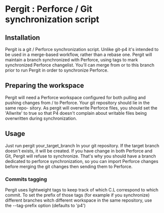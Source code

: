 # Pergit : Perforce / Git synchronization script
## Installation
Pergit is a git / Perforce synchronization script. Unlike git-p4 it's intended
to be used in a merge-based workflow, rather than a rebase one. Pergit will
maintain a branch synchronized with Perforce, using tags to mark synchronized
Perforce changelist. You'll can merge from or to this branch prior to run
Pergit in order to synchronize Perforce.

## Preparing the workspace
Pergit will need a Perforce workspace configured for both pulling and pushing
changes from / to Perforce. Your git repository should lie in the same repo-
sitory. As pergit will overwrite Perforce files, you should set the 'Allwrite'
to true so that P4 doesn't complain about writable files being overwritten
during synchronization.

## Usage
Just run
    pergit your_target_branch
In your git repository. If the target branch doesn't exists, it will be created.
If you have change in both Perforce and Git, Pergit will refuse to synchronize.
That's why you should have a branch dedicated to perforce synchronization, so
you can import Perforce changes before merging the git changes then sending them
to Perforce.

### Commits tagging
Pergit uses lightweight tags to keep track of which C.L correspond to which
commit. To set the prefix of those tags (for example if you synchronize)
different branches witch different workspace in the same repository, use the
--tag-prefix option (defaults to 'p4')